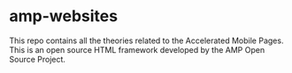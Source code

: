 # amp-websites
This repo contains all the theories related to the Accelerated Mobile Pages. This is an open source HTML framework developed by the AMP Open Source Project.
